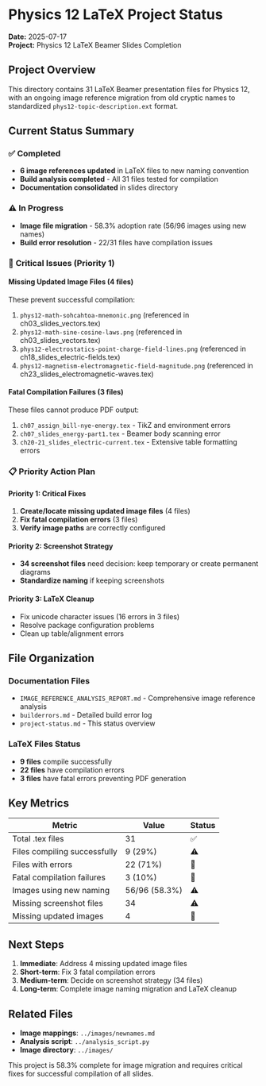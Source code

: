 # Physics 12 LaTeX Project Status

**Date:** 2025-07-17  
**Project:** Physics 12 LaTeX Beamer Slides Completion  

## Project Overview

This directory contains 31 LaTeX Beamer presentation files for Physics 12, with an ongoing image reference migration from old cryptic names to standardized `phys12-topic-description.ext` format.

## Current Status Summary

### ✅ **Completed**
- **6 image references updated** in LaTeX files to new naming convention
- **Build analysis completed** - All 31 files tested for compilation
- **Documentation consolidated** in slides directory

### ⚠️ **In Progress**
- **Image file migration** - 58.3% adoption rate (56/96 images using new names)
- **Build error resolution** - 22/31 files have compilation issues

### 🔴 **Critical Issues (Priority 1)**

#### Missing Updated Image Files (4 files)
These prevent successful compilation:
1. `phys12-math-sohcahtoa-mnemonic.png` (referenced in ch03_slides_vectors.tex)
2. `phys12-math-sine-cosine-laws.png` (referenced in ch03_slides_vectors.tex)
3. `phys12-electrostatics-point-charge-field-lines.png` (referenced in ch18_slides_electric-fields.tex)
4. `phys12-magnetism-electromagnetic-field-magnitude.png` (referenced in ch23_slides_electromagnetic-waves.tex)

#### Fatal Compilation Failures (3 files)
These files cannot produce PDF output:
1. `ch07_assign_bill-nye-energy.tex` - TikZ and environment errors
2. `ch07_slides_energy-part1.tex` - Beamer body scanning error
3. `ch20-21_slides_electric-current.tex` - Extensive table formatting errors

### 📋 **Priority Action Plan**

#### **Priority 1: Critical Fixes**
1. **Create/locate missing updated image files** (4 files)
2. **Fix fatal compilation errors** (3 files)
3. **Verify image paths** are correctly configured

#### **Priority 2: Screenshot Strategy**
- **34 screenshot files** need decision: keep temporary or create permanent diagrams
- **Standardize naming** if keeping screenshots

#### **Priority 3: LaTeX Cleanup**
- Fix unicode character issues (16 errors in 3 files)
- Resolve package configuration problems
- Clean up table/alignment errors

## File Organization

### Documentation Files
- `IMAGE_REFERENCE_ANALYSIS_REPORT.md` - Comprehensive image reference analysis
- `builderrors.md` - Detailed build error log
- `project-status.md` - This status overview

### LaTeX Files Status
- **9 files** compile successfully
- **22 files** have compilation errors
- **3 files** have fatal errors preventing PDF generation

## Key Metrics

| Metric | Value | Status |
|--------|-------|--------|
| Total .tex files | 31 | ✅ |
| Files compiling successfully | 9 (29%) | ⚠️ |
| Files with errors | 22 (71%) | 🔴 |
| Fatal compilation failures | 3 (10%) | 🔴 |
| Images using new naming | 56/96 (58.3%) | ⚠️ |
| Missing screenshot files | 34 | ⚠️ |
| Missing updated images | 4 | 🔴 |

## Next Steps

1. **Immediate**: Address 4 missing updated image files
2. **Short-term**: Fix 3 fatal compilation errors
3. **Medium-term**: Decide on screenshot strategy (34 files)
4. **Long-term**: Complete image naming migration and LaTeX cleanup

## Related Files

- **Image mappings**: `../images/newnames.md`
- **Analysis script**: `../analysis_script.py`
- **Image directory**: `../images/`

This project is 58.3% complete for image migration and requires critical fixes for successful compilation of all slides.